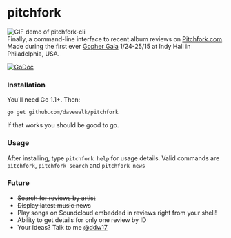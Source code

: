 # pitchfork

![GIF demo of pitchfork-cli](https://github.com/davewalk/pitchfork-cli/blob/master/demo.gif)  
Finally, a command-line interface to recent album reviews on [Pitchfork.com](http://pitchfork.com). Made during the first ever [Gopher Gala](http://gophergala.com) 1/24-25/15 at Indy Hall in Philadelphia, USA.

[![GoDoc](https://godoc.org/github.com/davewalk/pitchfork?status.svg)](https://godoc.org/github.com/davewalk/pitchfork)

### Installation
You'll need Go 1.1+. Then:  

    go get github.com/davewalk/pitchfork

If that works you should be good to go.

### Usage

After installing, type `pitchfork help` for usage details. Valid commands are `pitchfork`, `pitchfork search` and `pitchfork news`

### Future
* ~~Search for reviews by artist~~
* ~~Display latest music news~~
* Play songs on Soundcloud embedded in reviews right from your shell!
* Ability to get details for only one review by ID
* Your ideas? Talk to me [@ddw17](http://twitter.com/ddw17)
